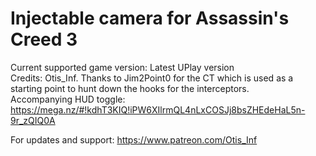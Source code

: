Injectable camera for Assassin's Creed 3
============================

Current supported game version: Latest UPlay version  
Credits: Otis_Inf. Thanks to Jim2Point0 for the CT which is used as a starting point to hunt down the hooks for the interceptors.  
Accompanying HUD toggle: https://mega.nz/#!kdhT3KIQ!iPW6XIlrmQL4nLxCOSJj8bsZHEdeHaL5n-9r_zQIQ0A

For updates and support: https://www.patreon.com/Otis_Inf
